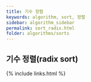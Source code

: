 ```yaml
---
title: 기수 정렬
keywords: algorithm, sort, 정렬
sidebar: algorithm_sidebar
permalink: sort_radix.html
folder: algorithms/sorts
---
```


## 기수 정렬(radix sort)


{% include links.html %}

